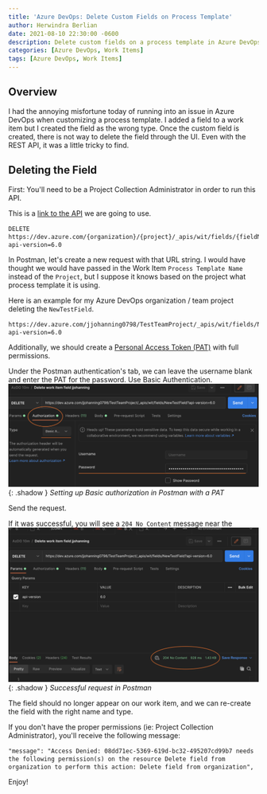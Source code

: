 ```yaml
---
title: 'Azure DevOps: Delete Custom Fields on Process Template'
author: Herwindra Berlian
date: 2021-08-10 22:30:00 -0600
description: Delete custom fields on a process template in Azure DevOps using the REST API
categories: [Azure DevOps, Work Items]
tags: [Azure DevOps, Work Items]
---
```


## Overview

I had the annoying misfortune today of running into an issue in Azure DevOps when customizing a process template. I added a field to a work item but I created the field as the wrong type. Once the custom field is created, there is not way to delete the field through the UI. Even with the REST API, it was a little tricky to find.

## Deleting the Field

First: You'll need to be a Project Collection Administrator in order to run this API.

This is a [link to the API](https://docs.microsoft.com/en-us/rest/api/azure/devops/wit/fields/delete?view=azure-devops-rest-6.0) we are going to use.

```
DELETE https://dev.azure.com/{organization}/{project}/_apis/wit/fields/{fieldNameOrRefName}?api-version=6.0

```

In Postman, let's create a new request with that URL string. I would have thought we would have passed in the Work Item `Process Template Name` instead of the `Project`, but I suppose it knows based on the project what process template it is using. 

Here is an example for my Azure DevOps organization / team project deleting the `NewTestField`.

```
https://dev.azure.com/jjohanning0798/TestTeamProject/_apis/wit/fields/NewTestField?api-version=6.0
```


Additionally, we should create a [Personal Access Token (PAT)](https://docs.microsoft.com/en-us/azure/devops/organizations/accounts/use-personal-access-tokens-to-authenticate?view=azure-devops&tabs=preview-page) with full permissions.

Under the Postman authentication's tab, we can leave the username blank and enter the PAT for the password. Use Basic Authentication.
![Postman authentication](/assets/screenshots/2021-08-10-azdo-delete-custom-field/postman-auth.png){: .shadow }
_Setting up Basic authorization in Postman with a PAT_

Send the request.

If it was successful, you will see a `204 No Content` message near the
![Postman authentication](/assets/screenshots/2021-08-10-azdo-delete-custom-field/postman-response.png){: .shadow }
_Successful request in Postman_

The field should no longer appear on our work item, and we can re-create the field with the right name and type. 

If you don't have the proper permissions (ie: Project Collection Administrator), you'll receive the following message:

```
"message": "Access Denied: 08dd71ec-5369-619d-bc32-495207cd99b7 needs the following permission(s) on the resource Delete field from organization to perform this action: Delete field from organization",
```

Enjoy! 
